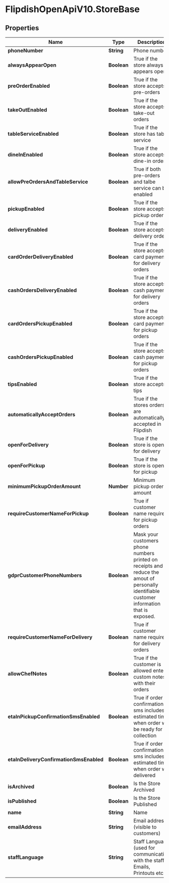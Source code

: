 # FlipdishOpenApiV10.StoreBase

## Properties
Name | Type | Description | Notes
------------ | ------------- | ------------- | -------------
**phoneNumber** | **String** | Phone number | [optional] 
**alwaysAppearOpen** | **Boolean** | True if the store always appears open | [optional] 
**preOrderEnabled** | **Boolean** | True if the store accepts pre-orders | [optional] 
**takeOutEnabled** | **Boolean** | True if the store accepts take-out orders | [optional] 
**tableServiceEnabled** | **Boolean** | True if the store has table service | [optional] 
**dineInEnabled** | **Boolean** | True if the store accepts dine-in orders | [optional] 
**allowPreOrdersAndTableService** | **Boolean** | True if both pre-orders and talbe service can be enabled | [optional] 
**pickupEnabled** | **Boolean** | True if the store accepts pickup orders | [optional] 
**deliveryEnabled** | **Boolean** | True if the store accepts delivery orders | [optional] 
**cardOrderDeliveryEnabled** | **Boolean** | True if the store accepts card payment for delivery orders | [optional] 
**cashOrdersDeliveryEnabled** | **Boolean** | True if the store accepts cash payment for delivery orders | [optional] 
**cardOrdersPickupEnabled** | **Boolean** | True if the store accepts card payment for pickup orders | [optional] 
**cashOrdersPickupEnabled** | **Boolean** | True if the store accepts cash payment for pickup orders | [optional] 
**tipsEnabled** | **Boolean** | True if the store accepts tips | [optional] 
**automaticallyAcceptOrders** | **Boolean** | True if the stores orders are automatically accepted in Flipdish | [optional] 
**openForDelivery** | **Boolean** | True if the store is open for delivery | [optional] 
**openForPickup** | **Boolean** | True if the store is open for pickup | [optional] 
**minimumPickupOrderAmount** | **Number** | Minimum pickup order amount | [optional] 
**requireCustomerNameForPickup** | **Boolean** | True if customer name required for pickup orders | [optional] 
**gdprCustomerPhoneNumbers** | **Boolean** | Mask your customers phone numbers printed on receipts and reduce the amout of personally identifiable customer information that is exposed. | [optional] 
**requireCustomerNameForDelivery** | **Boolean** | True if customer name required for delivery orders | [optional] 
**allowChefNotes** | **Boolean** | True if the customer is allowed enter custom notes with their orders | [optional] 
**etaInPickupConfirmationSmsEnabled** | **Boolean** | True if order confirmation sms includes estimated time when order will be ready for collection | [optional] 
**etaInDeliveryConfirmationSmsEnabled** | **Boolean** | True if order confirmation sms includes estimated time when order will delivered | [optional] 
**isArchived** | **Boolean** | Is the Store Archived | [optional] 
**isPublished** | **Boolean** | Is the Store Published | [optional] 
**name** | **String** | Name | [optional] 
**emailAddress** | **String** | Email address (visible to customers) | [optional] 
**staffLanguage** | **String** | Staff Language (used for communication with the staff)  Emails, Printouts etc | [optional] 


